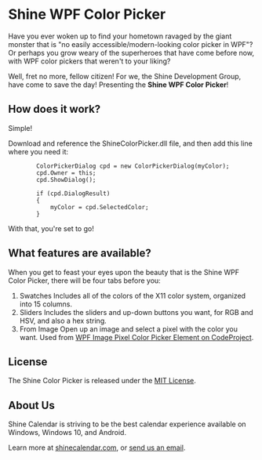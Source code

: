 # Shine WPF Color Picker
Have you ever woken up to find your hometown ravaged by the giant monster that is "no easily accessible/modern-looking color picker in WPF"? Or perhaps you grow weary of the superheroes that have come before now, with WPF color pickers that weren't to your liking?

Well, fret no more, fellow citizen! For we, the Shine Development Group, have come to save the day! Presenting the **Shine WPF Color Picker**!

## How does it work?
Simple!

Download and reference the ShineColorPicker.dll file, and then add this line where you need it:

            ColorPickerDialog cpd = new ColorPickerDialog(myColor);
            cpd.Owner = this;
            cpd.ShowDialog();

            if (cpd.DialogResult)
            {
                myColor = cpd.SelectedColor;
            }

With that, you're set to go!

## What features are available?
When you get to feast your eyes upon the beauty that is the Shine WPF Color Picker, there will be four tabs before you:

1. Swatches
Includes all of the colors of the X11 color system, organized into 15 columns.
2. Sliders
Includes the sliders and up-down buttons you want, for RGB and HSV, and also a hex string.
3. From Image
Open up an image and select a pixel with the color you want. Used from [WPF Image Pixel Color Picker Element on CodeProject](https://www.codeproject.com/Articles/36848/WPF-Image-Pixel-Color-Picker-Element).

## License
The Shine Color Picker is released under the [MIT License](https://github.com/shine-calendar/color-picker/blob/master/LICENSE).

## About Us
Shine Calendar is striving to be the best calendar experience available on Windows, Windows 10, and Android.

Learn more at [shinecalendar.com](http://shinecalendar.com), or [send us an email](mailto:shine-calendar@outlook.com).
